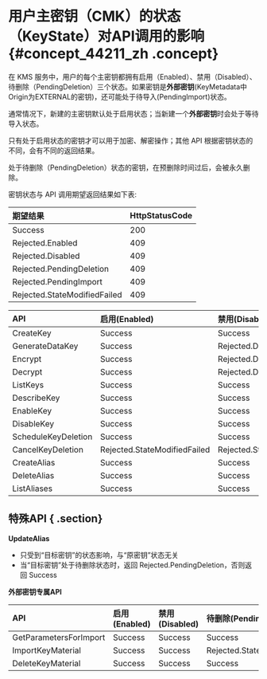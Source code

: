 # 用户主密钥（CMK）的状态（KeyState）对API调用的影响 {#concept_44211_zh .concept}

在 KMS 服务中，用户的每个主密钥都拥有启用（Enabled）、禁用（Disabled）、待删除（PendingDeletion）三个状态。如果密钥是**外部密钥**\(KeyMetadata中Origin为EXTERNAL的密钥\)，还可能处于待导入\(PendingImport\)状态。

通常情况下，新建的主密钥默认处于启用状态；当新建一个**外部密钥**时会处于等待导入状态。

只有处于启用状态的密钥才可以用于加密、解密操作；其他 API 根据密钥状态的不同，会有不同的返回结果。

处于待删除（PendingDeletion）状态的密钥，在预删除时间过后，会被永久删除。

密钥状态与 API 调用期望返回结果如下表:

|期望结果|HttpStatusCode|
|:---|:-------------|
|Success|200|
|Rejected.Enabled|409|
|Rejected.Disabled|409|
|Rejected.PendingDeletion|409|
|Rejected.PendingImport|409|
|Rejected.StateModifiedFailed|409|

|API|启用\(Enabled\)|禁用\(Disabled\)|待删除\(PendingDeletion\)|待导入\(PendingImport\)|
|:--|:------------|:-------------|:---------------------|:-------------------|
|CreateKey|Success|Success|Success|Success|
|GenerateDataKey|Success|Rejected.Disabled|Rejected.PendingDeletion|Rejected.PendingImport|
|Encrypt|Success|Rejected.Disabled|Rejected.PendingDeletion|Rejected.PendingImport|
|Decrypt|Success|Rejected.Disabled|Rejected.PendingDeletion|Rejected.PendingImport|
|ListKeys|Success|Success|Success|Success|
|DescribeKey|Success|Success|Success|Success|
|EnableKey|Success|Success|Rejected.StateModifiedFailed|Rejected.StateModifiedFailed|
|DisableKey|Success|Success|Rejected.StateModifiedFailed|Rejected.StateModifiedFailed|
|ScheduleKeyDeletion|Success|Success|Rejected.StateModifiedFailed|Success|
|CancelKeyDeletion|Rejected.StateModifiedFailed|Rejected.StateModifiedFailed|Success|Rejected.StateModifiedFailed|
|CreateAlias|Success|Success|Rejected.StateModifiedFailed|Success|
|DeleteAlias|Success|Success|Success|Success|
|ListAliases|Success|Success|Success|Success|

## 特殊API { .section}

**UpdateAlias**

-   只受到“目标密钥”的状态影响，与“原密钥”状态无关
-   当“目标密钥”处于待删除状态时，返回 Rejected.PendingDeletion，否则返回 Success

**外部密钥专属API**

|API|启用\(Enabled\)|禁用\(Disabled\)|待删除\(PendingDeletion\)|待导入\(PendingImport\)|
|:--|:------------|:-------------|:---------------------|:-------------------|
|GetParametersForImport|Success|Success|Success|Success|
|ImportKeyMaterial|Success|Success|Rejected.StateModifiedFailed|Success|
|DeleteKeyMaterial|Success|Success|Success|Success|

